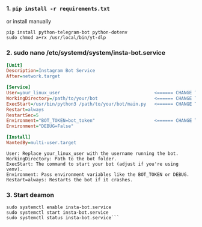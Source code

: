 ### 1. ```pip install -r requirements.txt```
  
  or install manually 
  ```sudo curl -L https://github.com/yt-dlp/yt-dlp/releases/latest/download/yt-dlp -o /usr/local/bin/yt-dlp
  pip install python-telegram-bot python-dotenv
  sudo chmod a+rx /usr/local/bin/yt-dlp
```
### 2. sudo nano /etc/systemd/system/insta-bot.service

```ini
[Unit]
Description=Instagram Bot Service
After=network.target

[Service]
User=your_linux_user                                   <====== CHANGE THIS
WorkingDirectory=/path/to/your/bot                     <====== CHANGE THIS
ExecStart=/usr/bin/python3 /path/to/your/bot/main.py   <====== CHANGE THIS
Restart=always
RestartSec=5
Environment="BOT_TOKEN=bot_token"                      <====== CHANGE THIS
Environment="DEBUG=False"

[Install]
WantedBy=multi-user.target
```

```
User: Replace your_linux_user with the username running the bot.
WorkingDirectory: Path to the bot folder.
ExecStart: The command to start your bot (adjust if you're using venv).
Environment: Pass environment variables like the BOT_TOKEN or DEBUG.
Restart=always: Restarts the bot if it crashes.
```
### 3. Start deamon
   ```sudo systemctl daemon-reload
   sudo systemctl enable insta-bot.service
   sudo systemctl start insta-bot.service
   sudo systemctl status insta-bot.service```
